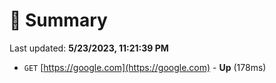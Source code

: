 # 📖 Summary
Last updated: **5/23/2023, 11:21:39 PM**

- `GET` [https://google.com](https://google.com) - **Up** (178ms)
